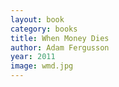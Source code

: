 ```yaml
---
layout: book
category: books
title: When Money Dies
author: Adam Fergusson
year: 2011
image: wmd.jpg
---
```

